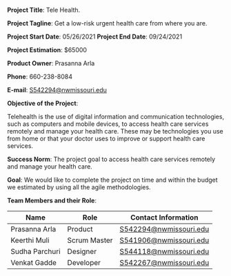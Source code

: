 **Project Title**: Tele Health.

**Project Tagline**: Get a low-risk urgent health care from where you are.

**Project Start Date**: 05/26/2021
**Project End Date**: 09/24/2021

**Project Estimation**: $65000

**Product Owner**: Prasanna Arla

**Phone**: 660-238-8084

**E-mail**: S542294@nwmissouri.edu

**Objective of the Project**: 

Telehealth is the use of digital information and communication technologies, such as computers and mobile devices, to access health care services remotely and manage your health care. These may be technologies you use from home or that your doctor uses to improve or support health care services.

**Success Norm**:
The project goal to access health care services remotely and manage your health care.

**Goal**:
We would like to complete the project on time and within the budget we estimated by using all the agile methodologies.

**Team Members and their Role**:

| Name  | 	Role  |	Contact Information  |
|-------|---------|----------------------|
|Prasanna Arla|Product|S542294@nwmissouri.edu|
|Keerthi Muli| Scrum Master|S541906@nwmissouri.edu|
|Sudha Parchuri|Designer|S544118@nwmissouri.edu|
|Venkat Gadde|Developer|S542267@nwmissouri.edu|

	



